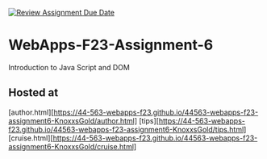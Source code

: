 [![Review Assignment Due Date](https://classroom.github.com/assets/deadline-readme-button-24ddc0f5d75046c5622901739e7c5dd533143b0c8e959d652212380cedb1ea36.svg)](https://classroom.github.com/a/b9NC0g7h)
# WebApps-F23-Assignment-6
Introduction to Java Script and DOM

## Hosted at 
[author.html][https://44-563-webapps-f23.github.io/44563-webapps-f23-assignment6-KnoxxsGold/author.html]
[tips][https://44-563-webapps-f23.github.io/44563-webapps-f23-assignment6-KnoxxsGold/tips.html]
[cruise.html][https://44-563-webapps-f23.github.io/44563-webapps-f23-assignment6-KnoxxsGold/cruise.html]


